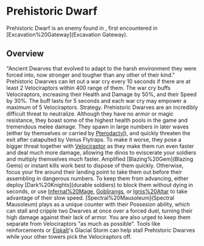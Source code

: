 # Prehistoric Dwarf

Prehistoric Dwarf is an enemy found in , first encountered in [Excavation%20Gateway](Excavation Gateway).
## Overview

"Ancient Dwarves that evolved to adapt to the harsh environment they were forced into, now stronger and tougher than any other of their kind."
Prehistoric Dwarves can let out a war cry every 10 seconds if there are at least 2 Velociraptors within 400 range of them. The war cry buffs Velociraptors, increasing their Health and Damage by 50%, and their Speed by 30%. The buff lasts for 5 seconds and each war cry may empower a maximum of 5 Velociraptors.
Strategy.
Prehistoric Dwarves are an incredibly difficult threat to neutralize. Although they have no armor or magic resistance, they boast some of the highest health pools in the game and tremendous melee damage. They spawn in large numbers in later waves (either by themselves or carried by [Pterodactyl](Pterodactyls)), and quickly threaten the exit after catapulted by Venus Flytraps. To make it worse, they pose a bigger threat together with [Velociraptor](Velociraptors) as they make them run even faster and deal much more damage, allowing the dinos to eviscerate your soldiers and multiply themselves much faster.
Amplified [Blazing%20Gem](Blazing Gems) or instant kills work best to dispose of them quickly. Otherwise, focus your fire around their landing point to take them out before their assembling in dangerous numbers. To keep them from advancing, either deploy [Dark%20Knights](durable soldiers) to block them without dying in seconds, or use [Infernal%20Mage](teleport), [Goblirangs](stun), or [Ignis%20Altar](slow) to take advantage of their slow speed. [Spectral%20Mausoleum](Spectral Mausoleum) plays as a unique counter with their Possesion ability, which can stall and cripple two Dwarves at once over a forced duel, turning their high damage against their lack of armor.
You are also urged to keep them separate from Velociraptors "as much as possible". Tools like reinforcements or [Eiskalt](Eiskalt)'s Glacial Storm can help stall Prehistoric Dwarves while your other towers pick the Velociraptors off.